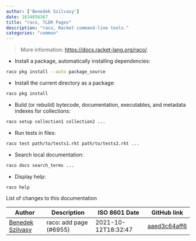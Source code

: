 ```yaml
---
author: ['Benedek Szilvasy']
date: 1634056367
title: "raco, TLDR Pages"
description: "raco, Racket command-line tools."
categories: "common"
---
```

> More information: <https://docs.racket-lang.org/raco/>.

- Install a package, automatically installing dependencies:

```bash
raco pkg install --auto package_source
```

- Install the current directory as a package:

```bash
raco pkg install
```

- Build (or rebuild) bytecode, documentation, executables, and metadata indexes for collections:

```bash
raco setup collection1 collection2 ...
```

- Run tests in files:

```bash
raco test path/to/tests1.rkt path/to/tests2.rkt ...
```

- Search local documentation:

```bash
raco docs search_terms ...
```

- Display help:

```bash
raco help
```
List of changes to this documentation


Author | Description | ISO 8601 Date | GitHub link
------|-----|-----|-----
[Benedek Szilvasy](mailto:benedek.szilvasy@gmail.com) | raco: add page (#6955) | 2021-10-12T18:32:47 | [aaed3c64aff6](https://github.com/tldr-pages/tldr/commit/aaed3c64aff651546cefbeb45a8025f7847656b1)

